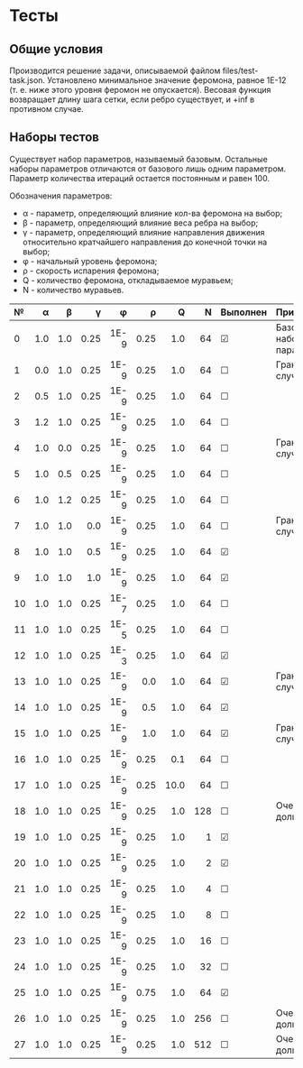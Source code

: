 # Тесты

## Общие условия ##

Производится решение задачи, описываемой файлом files/test-task.json. Установлено минимальное значение феромона, равное 1E-12 (т. е. ниже этого уровня феромон не опускается). Весовая функция возвращает длину шага сетки, если ребро существует, и +inf в противном случае.

## Наборы тестов ##

Существует набор параметров, называемый базовым. Остальные наборы параметров отличаются от базового лишь одним параметром. Параметр количества итераций остается постоянным и равен 100.

Обозначения параметров:
+ &alpha; - параметр, определяющий влияние кол-ва феромона на выбор;
+ &beta; - параметр, определяющий влияние веса ребра на выбор;
+ &gamma; - параметр, определяющий влияние направления движения относительно кратчайшего направления до конечной точки на выбор;
+ &phi; - начальный уровень феромона;
+ &rho; - скорость испарения феромона;
+ Q - количество феромона, откладываемое муравьем;
+ N - количество муравьев.

| № | &alpha; | &beta; | &gamma; | &phi; | &rho; | Q | N | Выполнен | Примечания |
|:- | ------: | -----: | ------: | ----: | ----: | -:| -:| -------- | :--------- |
|0|1.0|1.0|0.25|1E-9|0.25|1.0|64|&#9745;|Базовый набор параметров|
|1|0.0|1.0|0.25|1E-9|0.25|1.0|64|&#9744;|Граничный случай|
|2|0.5|1.0|0.25|1E-9|0.25|1.0|64|&#9744;||
|3|1.2|1.0|0.25|1E-9|0.25|1.0|64|&#9744;||
|4|1.0|0.0|0.25|1E-9|0.25|1.0|64|&#9744;|Граничный случай|
|5|1.0|0.5|0.25|1E-9|0.25|1.0|64|&#9744;||
|6|1.0|1.2|0.25|1E-9|0.25|1.0|64|&#9744;||
|7|1.0|1.0|0.0|1E-9|0.25|1.0|64|&#9744;|Граничный случай|
|8|1.0|1.0|0.5|1E-9|0.25|1.0|64|&#9745;||
|9|1.0|1.0|1.0|1E-9|0.25|1.0|64|&#9745;||
|10|1.0|1.0|0.25|1E-7|0.25|1.0|64|&#9744;||
|11|1.0|1.0|0.25|1E-5|0.25|1.0|64|&#9744;||
|12|1.0|1.0|0.25|1E-3|0.25|1.0|64|&#9745;||
|13|1.0|1.0|0.25|1E-9|0.0|1.0|64|&#9745;|Граничный случай|
|14|1.0|1.0|0.25|1E-9|0.5|1.0|64|&#9745;||
|15|1.0|1.0|0.25|1E-9|1.0|1.0|64|&#9745;|Граничный случай|
|16|1.0|1.0|0.25|1E-9|0.25|0.1|64|&#9744;||
|17|1.0|1.0|0.25|1E-9|0.25|10.0|64|&#9744;||
|18|1.0|1.0|0.25|1E-9|0.25|1.0|128|&#9744;|Очень долго!|
|19|1.0|1.0|0.25|1E-9|0.25|1.0|1|&#9745;||
|20|1.0|1.0|0.25|1E-9|0.25|1.0|2|&#9745;||
|21|1.0|1.0|0.25|1E-9|0.25|1.0|4|&#9744;||
|22|1.0|1.0|0.25|1E-9|0.25|1.0|8|&#9744;||
|23|1.0|1.0|0.25|1E-9|0.25|1.0|16|&#9744;||
|24|1.0|1.0|0.25|1E-9|0.25|1.0|32|&#9744;||
|25|1.0|1.0|0.25|1E-9|0.75|1.0|64|&#9745;||
|26|1.0|1.0|0.25|1E-9|0.25|1.0|256|&#9744;|Очень долго!|
|27|1.0|1.0|0.25|1E-9|0.25|1.0|512|&#9744;|Очень долго!|

